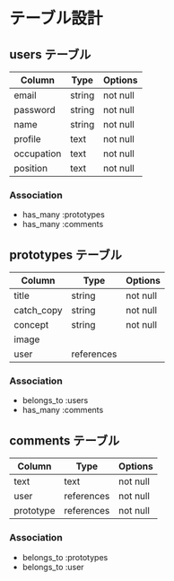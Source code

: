 # テーブル設計

## users テーブル

| Column    | Type   | Options     |
| --------- | ------ | ----------- |
| email     | string | not null    |
| password  | string | not null    |
| name      | string | not null    |
| profile   | text   | not null    |
| occupation| text   | not null    |
| position  | text   | not null    |

### Association

- has_many :prototypes
- has_many :comments

## prototypes テーブル

| Column    | Type       | Options     |
| --------- | ---------- | ----------- |
| title     | string     | not null    |
| catch_copy| string     | not null    |
| concept   | string     | not null    |
| image     |            |             |
| user      | references |             |

### Association

- belongs_to :users
- has_many :comments

## comments テーブル

| Column      | Type       | Options    |
| ----------- | ---------- | ---------- |
| text        | text       | not null   |
| user        | references | not null   |
| prototype   | references | not null   |

### Association

- belongs_to :prototypes
- belongs_to :user
